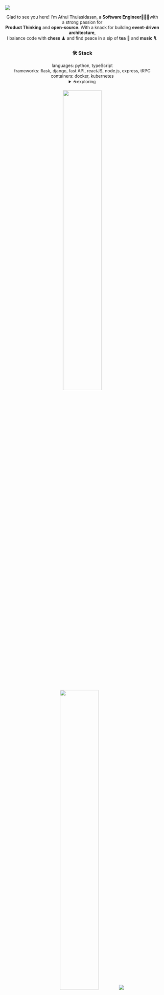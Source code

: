 <!--![](https://raw.githubusercontent.com/halfrost/halfrost/master/icons/header_.png)-->
<!--### Hey there! I'm Athul.  <img width="20" height="20" src="https://raw.githubusercontent.com/iampavangandhi/iampavangandhi/master/gifs/Hi.gif">  ###-->
<img align='center' src = "https://svgshare.com/i/14Ho.svg"/>
<!-- <p align="left"> <img src="https://komarev.com/ghpvc/?username=Athul0491&label=Profile%20views&color=0e75b6&style=flat" alt="a-ma-n" /> </p> -->
<div align='center'>
  </p>

Glad to see you here! I'm Athul Thulasidasan, a **Software Engineer**👨🏻‍💻with a strong passion for <br/>
**Product Thinking** and **open-source**. With a knack for building **event-driven architecture**,  <br/>
I balance code with **chess** ♟️ and find peace in a sip of **tea** 🍵 and **music** 🎙️. 
  
</div>

<div align='center'>

  <h3>🛠 Stack</h3>   
  languages: python, typeScript <br/>
  frameworks: flask, django, fast API, reactJS, node.js, express, tRPC <br/>
  containers: docker, kubernetes
  
  <details >
    <summary>☕exploring </summary>
    ◽product thinking  <br/>
    ◽ML  <br/>
    ◽open source  <br/>
  </details>
  
</div>
 

<!--<img src="https://github-readme-stats.vercel.app/api?username=Athul0491&theme=radical&show_icons=true&hide=Jupyter%20Notebook" display=block width=50% height=auto alt="1">-->
<p align="center">
  <img height="50%" width="auto" src ="https://github-readme-stats.vercel.app/api?username=Athul0491&show_icons=true&count_private=true&theme=darcula&hide_border=true&hide=stars&hide_rank=true&bg_color=00000000">
  <img height="50%" width="auto" src ="https://github-readme-stats.vercel.app/api/top-langs/?username=Athul0491&layout=compact&hide_border=true&theme=darcula&bg_color=00000000&langs_count=6&hide=tex,css,php,html&exclude_repo=pokemon-go-api">
  <img src ="https://github-readme-streak-stats.herokuapp.com?user=Athul0491&theme=darcula&hide_border=true&background=FFFFFF00">
  <br>
  <br>
</p>

### 🤝🏻 Connect with Me ###

<p >
<a href="https://www.linkedin.com/in/athul-tulasidasan-4901/"><img alt="LinkedIn" src="https://img.shields.io/badge/LinkedIn-Athul%20Tulasidasan-blue?style=flat-square&logo=linkedin"></a>
<a href="https://twitter.com/Athul0491"><img alt="Twitter" src="https://img.shields.io/badge/Twitter-Athul%20Tulasidasan-blue?style=flat-square&logo=twitter"></a>
<a href="mailto:athulrthulasidasan@gmail.com"><img alt="Gmail" src="https://img.shields.io/badge/Gmail-Athul%20Tulasidasan-blue?style=flat-square&logo=Gmail"></a>
  <br/>
feel free to connect with me! Let's discuss ideas, collaborate, or just chat about tech and innovation. 😊

</p>

<!--START_SECTION:activity-->
